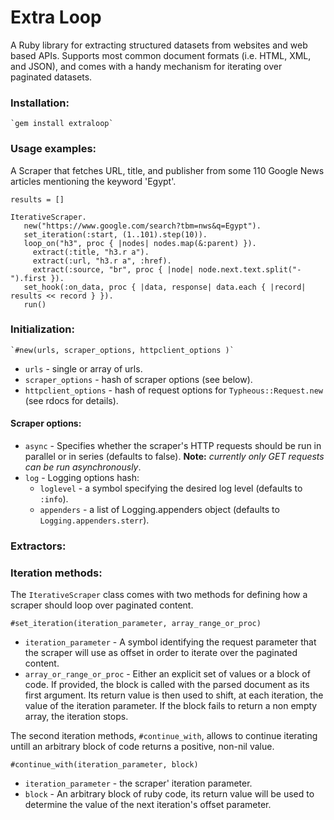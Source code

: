 # Extra Loop

A Ruby library for extracting structured datasets from websites and web based APIs. 
Supports most common document formats (i.e. HTML, XML, and JSON), and comes with a handy mechanism 
for iterating over paginated datasets.


### Installation:

    `gem install extraloop`

### Usage examples:

A Scraper that fetches URL, title, and publisher from some 110 Google News articles mentioning the keyword 'Egypt'.

    results = []

    IterativeScraper.
       new("https://www.google.com/search?tbm=nws&q=Egypt").
       set_iteration(:start, (1..101).step(10)).
       loop_on("h3", proc { |nodes| nodes.map(&:parent) }).
         extract(:title, "h3.r a").
         extract(:url, "h3.r a", :href).
         extract(:source, "br", proc { |node| node.next.text.split("-").first }).
       set_hook(:on_data, proc { |data, response| data.each { |record| results << record } }).
       run()


### Initialization:

    `#new(urls, scraper_options, httpclient_options )`

- `urls` - single or array of urls.
- `scraper_options` - hash of scraper options (see below).
- `httpclient_options` - hash of request options for `Typheous::Request.new` (see rdocs for details).

#### Scraper options:
* `async` - Specifies whether the scraper's HTTP requests should be run in parallel or in series (defaults to false). **Note:** _currently only GET requests can be run asynchronously_.
* `log` - Logging options hash:
     * `loglevel`  - a symbol specifying the desired log level (defaults to `:info`).
     * `appenders` - a list of Logging.appenders object (defaults to `Logging.appenders.sterr`).


### Extractors:



### Iteration methods:

The `IterativeScraper` class comes with two methods for defining how a scraper should loop over paginated content. 


`#set_iteration(iteration_parameter, array_range_or_proc)`

* `iteration_parameter` - A symbol identifying the request parameter that the scraper will use as offset in order to iterate over the paginated content.
* `array_or_range_or_proc` - Either an explicit set of values or a block of code. If provided, the block is called with the parsed document as its first argument. Its return value is then used to shift, at each iteration, the value of the iteration parameter. If the block fails to return a non empty array, the iteration stops.

The second iteration methods, `#continue_with`, allows to continue iterating untill an arbitrary block of code returns a positive, non-nil value.

`#continue_with(iteration_parameter, block)`

* `iteration_parameter` - the scraper' iteration parameter.
* `block` - An arbitrary block of ruby code, its return value will be used to determine the value of the next iteration's offset parameter.


